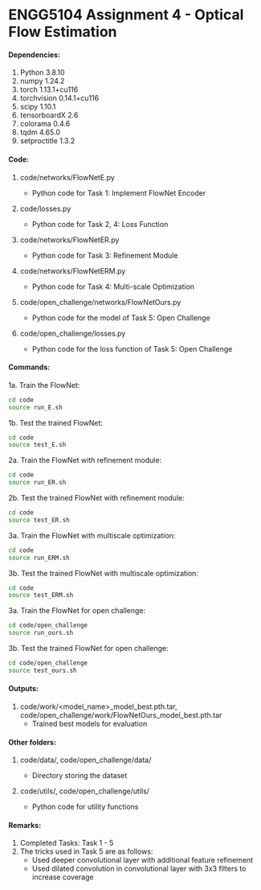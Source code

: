 # ENGG5104 Assignment 4 - Optical Flow Estimation
#### Dependencies:
1. Python 3.8.10
2. numpy 1.24.2
3. torch 1.13.1+cu116
4. torchvision 0.14.1+cu116
5. scipy 1.10.1
6. tensorboardX 2.6
7. colorama 0.4.6
8. tqdm 4.65.0
9. setproctitle 1.3.2

#### Code:
1. code/networks/FlowNetE.py
    - Python code for Task 1: Implement FlowNet Encoder

2. code/losses.py
    - Python code for Task 2, 4: Loss Function

3. code/networks/FlowNetER.py
    - Python code for Task 3: Refinement Module

4. code/networks/FlowNetERM.py
    - Python code for Task 4: Multi-scale Optimization

5. code/open_challenge/networks/FlowNetOurs.py
    - Python code for the model of Task 5: Open Challenge

6. code/open_challenge/losses.py
    - Python code for the loss function of Task 5: Open Challenge

#### Commands:
1a. Train the FlowNet:
```bash
cd code
source run_E.sh
```

1b. Test the trained FlowNet:
```bash
cd code
source test_E.sh
```

2a. Train the FlowNet with refinement module:
```bash
cd code
source run_ER.sh
```

2b. Test the trained FlowNet with refinement module:
```bash
cd code
source test_ER.sh
```

3a. Train the FlowNet with multiscale optimization:
```bash
cd code
source run_ERM.sh
```

3b. Test the trained FlowNet with multiscale optimization:
```bash
cd code
source test_ERM.sh
```

3a. Train the FlowNet for open challenge:
```bash
cd code/open_challenge
source run_ours.sh
```

3b. Test the trained FlowNet for open challenge:
```bash
cd code/open_challenge
source test_ours.sh
```

#### Outputs:
1. code/work/\<model_name\>_model_best.pth.tar, code/open_challenge/work/FlowNetOurs_model_best.pth.tar
    - Trained best models for evaluation

#### Other folders:
1. code/data/, code/open_challenge/data/
    - Directory storing the dataset

2. code/utils/, code/open_challenge/utils/
    - Python code for utility functions

#### Remarks:
1. Completed Tasks: Task 1 - 5
2. The tricks used in Task 5 are as follows:
	- Used deeper convolutional layer with additional feature refinement
    - Used dilated convolution in convolutional layer with 3x3 filters to increase coverage